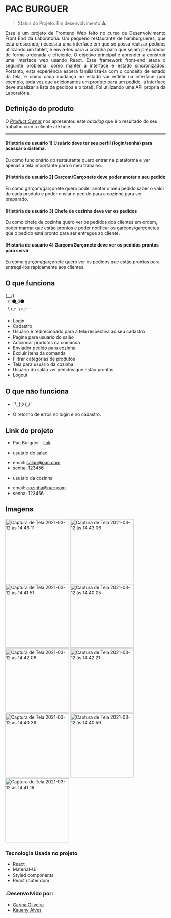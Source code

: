 

<h1 align="justify"> PAC BURGUER</h1>


> Status do Projeto: Em desenvolvimento :warning:


<p align="justify"> Esse é um projeto de Frontend Web feito no curso de Desenvolvimento Front End da Laboratória. 
Um pequeno restaurante de hambúrgueres, que está crescendo, necessita uma interface em que se possa realizar pedidos utilizando um tablet, e enviá-los para a cozinha para que sejam preparados de forma ordenada e eficiente.
O objetivo principal é aprender a construir uma interface web usando React. Esse framework front-end ataca o seguinte problema: como manter a interface e estado sincronizados. Portanto, esta experiência espera familiarizá-la com o conceito de estado da tela, e como cada mudança no estado vai refletir na interface (por exemplo, toda vez que adicionamos um produto para um pedido, a interface deve atualizar a lista de pedidos e o total).
Foi utilizando uma API própria da Laboratória.
 </p>

 <h2 align="justify"> Definição do produto</h2>

O [_Product Owner_](https://www.youtube.com/watch?v=7lhnYbmovb4) nos apresentou
este _backlog_ que é o resultado do seu trabalho com o cliente até hoje.

---

#### [**História de usuário 1**] Usuário deve ter seu perfil (login/senha) para acessar o sistema.

Eu como funcionário do restaurante quero entrar na plataforma e ver apenas a tela importante para o meu trabalho.

#### [**História de usuário 2**] Garçom/Garçonete deve poder anotar o seu pedido

Eu como garçom/garçonete quero poder anotar o meu pedido saber o valor de cada
produto e poder enviar o pedido para a cozinha para ser preparado.

#### [**História de usuário 3**] Chefe de cozinha deve ver os pedidos

Eu como chefe de cozinha quero ver os pedidos dos clientes em ordem, poder marcar que estão prontos e poder notificar os garçons/garçonetes que o pedido está pronto para ser entregue ao cliente.

#### [**História de usuário 4**] Garçom/Garçonete deve ver os pedidos prontos para servir

Eu como garçom/garçonete quero ver os pedidos que estão prontos para entregá-los rapidamente aos clientes.

## O que funciona

  (\__/) </br>
  ( ͡ ⚫͜ ʖ͡⚫</br>
  \ 👉  \ 👉

- Login
- Cadastro
- Usuário é redirecionado para a tela respectiva ao seu cadastro
- Página para usuário do salão
- Adicionar produtos na comanda
- Enviador pedido para cozinha
- Excluir itens da comanda
- Filtrar categorias de produtos
- Tela para usuário da cozinha
- Usuário do salão ver pedidos que estão prontos
- Logout


## O que não funciona

- ¯\\\_(ツ)\_/¯

- O retorno de erros no login e no cadastro. 






## Link do projeto
* Pac Burguer - [link](https://pac-burguers.vercel.app/)

* usuário do salao 
- email: salao@pac.com
- senha: 123456

* usuário da cozinha 
- email: cozinha@pac.com
- senha: 123456


## Imagens
<div>

<img width="200" alt="Captura de Tela 2021-03-12 às 14 46 11" src="https://user-images.githubusercontent.com/63555634/110978127-c1a71e80-8341-11eb-90af-826093d7a06b.png">


<img width="200" alt="Captura de Tela 2021-03-12 às 14 43 06" src="https://user-images.githubusercontent.com/63555634/110977778-50676b80-8341-11eb-8996-714ccd1e7343.png">

<img width="200" alt="Captura de Tela 2021-03-12 às 14 41 51" src="https://user-images.githubusercontent.com/63555634/110977803-5bba9700-8341-11eb-8b79-77a5a894fa36.png">

<img width="200" alt="Captura de Tela 2021-03-12 às 14 40 05" src="https://user-images.githubusercontent.com/63555634/110977848-65dc9580-8341-11eb-8916-4a8410c987f5.png">

<img width="200" alt="Captura de Tela 2021-03-12 às 14 42 08" src="https://user-images.githubusercontent.com/63555634/110977883-70972a80-8341-11eb-8ebe-d0903b382024.png">

<img width="200" alt="Captura de Tela 2021-03-12 às 14 42 21" src="https://user-images.githubusercontent.com/63555634/110977893-73921b00-8341-11eb-9f79-d56509c0e496.png">

<img width="200" alt="Captura de Tela 2021-03-12 às 14 40 39" src="https://user-images.githubusercontent.com/63555634/110977910-7856cf00-8341-11eb-80c8-67209dede64e.png">

<img width="200" alt="Captura de Tela 2021-03-12 às 14 40 59" src="https://user-images.githubusercontent.com/63555634/110977918-7ab92900-8341-11eb-8fcc-3433fc4486a7.png">

<img width="200" alt="Captura de Tela 2021-03-12 às 14 41 19" src="https://user-images.githubusercontent.com/63555634/110977922-7c82ec80-8341-11eb-9542-0e57724b3438.png">
</div>


<h3 align="justify"> Tecnologia Usada no projeto</h3>

- React
- Material-Ui
- Styled components
- React router dom


### .Desenvolvido por:

*  [Carina Oliveira](https://github.com/karina1602)
*  [Kaueny Alves](https://github.com/Kaueny-Alves)

